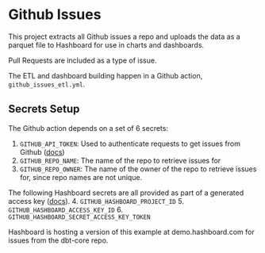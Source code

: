 # Github Issues

This project extracts all Github issues a repo and uploads the data as a parquet file to Hashboard for use in charts and dashboards.

Pull Requests are included as a type of issue.

The ETL and dashboard building happen in a Github action, `github_issues_etl.yml`.

## Secrets Setup

The Github action depends on a set of 6 secrets:

1. `GITHUB_API_TOKEN`: Used to authenticate requests to get issues from Github ([docs](https://docs.github.com/en/authentication/keeping-your-account-and-data-secure/managing-your-personal-access-tokens))
2. `GITHUB_REPO_NAME`: The name of the repo to retrieve issues for
3. `GITHUB_REPO_OWNER`: The name of the owner of the repo to retrieve issues for, since repo names are not unique.

The following Hashboard secrets are all provided as part of a generated access key ([docs](https://docs.hashboard.com/docs/data-ops/cli/credentials)). 4. `GITHUB_HASHBOARD_PROJECT_ID` 5. `GITHUB_HASHBOARD_ACCESS_KEY_ID` 6. `GITHUB_HASHBOARD_SECRET_ACCESS_KEY_TOKEN`

Hashboard is hosting a version of this example at demo.hashboard.com for issues from the dbt-core repo.
